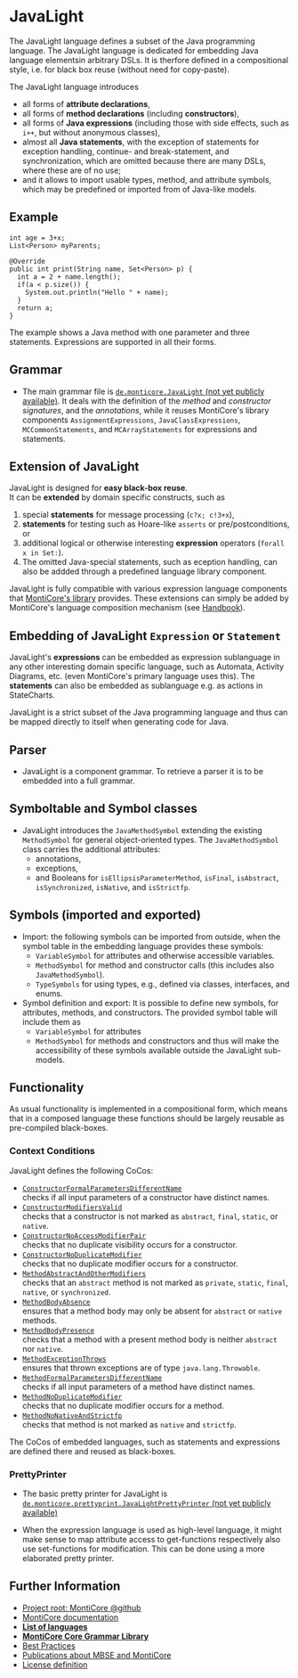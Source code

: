 <!-- (c) https://github.com/MontiCore/monticore -->

<!-- This is a MontiCore stable explanation. -->

# JavaLight
The JavaLight language defines a subset of the Java
programming language. The JavaLight language is dedicated 
for embedding Java language elementsin arbitrary DSLs.
It is therfore defined in a compositional style,
i.e. for black box reuse (without need for copy-paste).

The JavaLight language introduces
* all forms of **attribute declarations**,
* all forms of **method declarations** (including **constructors**),
* all forms of **Java expressions** (including those with side effects, 
  such as `i++`, but without anonymous classes),
* almost all **Java statements**, with the exception of 
  statements for exception handling, continue- and break-statement, and synchronization,
  which are omitted because there are many DSLs, where these are of no use;
* and it allows to import usable types, method, and attribute symbols,
  which may be predefined or imported from of Java-like models.

## Example
```
int age = 3+x; 
List<Person> myParents;

@Override
public int print(String name, Set<Person> p) {
  int a = 2 + name.length();
  if(a < p.size()) {
    System.out.println("Hello " + name);
  }
  return a;
}
```
The example shows a Java method with one parameter and three statements. 
Expressions are supported in all their forms.

## Grammar

- The main grammar file is [`de.monticore.JavaLight` (not yet publicly available)][JavaLight].
  It deals with the definition of the _method_ and _constructor signatures_, 
  and the _annotations_, while it reuses MontiCore's library components 
  `AssignmentExpressions`, `JavaClassExpressions`, `MCCommonStatements`, 
  and `MCArrayStatements` for expressions and statements.

## Extension of JavaLight

JavaLight is designed for **easy black-box reuse**.  
It can be **extended** by domain specific constructs, such as 
   1. special **statements** for message processing (`c?x; c!3+x`), 
   2. **statements** for testing such as Hoare-like `asserts` or pre/postconditions, or
   3. additional logical or otherwise interesting **expression** operators 
      (`forall x in Set:`). 
   4. The omitted Java-special statements, such as eception handling, can also 
      be addded through a predefined language library component. 

JavaLight is fully compatible with various expression language components
that [MontiCore's library](https://github.com/MontiCore/monticore/blob/dev/monticore-grammar/src/main/grammars/de/monticore/Grammars.md) provides. These extensions can 
simply be added by MontiCore's language composition mechanism 
(see [Handbook](https://monticore.de/handbook.pdf)).

## Embedding of JavaLight `Expression` or `Statement`

JavaLight's **expressions** can be embedded as expression sublanguage in any 
other interesting domain specific language, such as Automata, Activity
Diagrams, etc. (even MontiCore's primary language uses this).
The **statements** can also be embedded as sublanguage e.g. as actions in 
StateCharts.
   
JavaLight is a strict subset of the Java programming language and
thus can be mapped directly to itself when generating code for Java.


## Parser
- JavaLight is a component grammar. To retrieve a parser it is to be 
  embedded into a full grammar. 


## Symboltable and Symbol classes
- JavaLight introduces the `JavaMethodSymbol` extending the existing `MethodSymbol`
  for general object-oriented types.
  The `JavaMethodSymbol` class carries the additional attributes:
  - annotations,
  - exceptions,
  - and Booleans for `isEllipsisParameterMethod`, `isFinal`, `isAbstract`, 
    `isSynchronized`, `isNative`, and `isStrictfp`.


## Symbols (imported and exported)
- Import: the following symbols can be imported from outside, when the symbol table 
  in the embedding language provides these symbols:
  - `VariableSymbol` for attributes and otherwise accessible variables.
  - `MethodSymbol` for method and constructor calls (this includes also `JavaMethodSymbol`).
  - `TypeSymbols` for using types, e.g., defined via classes, interfaces, and enums.
- Symbol definition and export: It is possible to define new symbols, for attributes, 
  methods, and constructors. The provided symbol table will include them as
  - `VariableSymbol` for attributes
  - `MethodSymbol` for methods and constructors 
  and thus will make the accessibility of these symbols available outside the JavaLight 
  sub-models.

## Functionality

As usual functionality is implemented in a compositional form, 
which means that in a composed language these functions should be
largely reusable as pre-compiled black-boxes.

### Context Conditions
JavaLight defines the following CoCos:
* [```ConstructorFormalParametersDifferentName```](../../../java/de/monticore/javalight/cocos/ConstructorFormalParametersDifferentName.java)  
checks if all input parameters of a constructor have distinct names.
* [```ConstructorModifiersValid```](../../../java/de/monticore/javalight/cocos/ConstructorModifiersValid.java)  
checks that a constructor is not marked as `abstract`, `final`, `static`, or `native`.
* [```ConstructorNoAccessModifierPair```](../../../java/de/monticore/javalight/cocos/ConstructorNoAccessModifierPair.java)  
checks that no duplicate visibility occurs for a constructor.
* [```ConstructorNoDuplicateModifier```](../../../java/de/monticore/javalight/cocos/ConstructorNoDuplicateModifier.java)  
checks that no duplicate modifier occurs for a constructor.
* [```MethodAbstractAndOtherModifiers```](../../../java/de/monticore/javalight/cocos/MethodAbstractAndOtherModifiers.java)  
checks that an `abstract` method is not marked as `private`, `static`, `final`, `native`, or `synchronized`.
* [```MethodBodyAbsence```](../../../java/de/monticore/javalight/cocos/MethodBodyAbsence.java)  
ensures that a method body may only be absent for `abstract` or `native` methods. 
* [```MethodBodyPresence```](../../../java/de/monticore/javalight/cocos/MethodBodyPresence.java)  
checks that a method with a present method body is neither `abstract` nor `native`. 
* [```MethodExceptionThrows```](../../../java/de/monticore/javalight/cocos/MethodExceptionThrows.java)  
ensures that thrown exceptions are of type `java.lang.Throwable`.
* [```MethodFormalParametersDifferentName```](../../../java/de/monticore/javalight/cocos/MethodFormalParametersDifferentName.java)  
checks if all input parameters of a method have distinct names.
* [```MethodNoDuplicateModifier```](../../../java/de/monticore/javalight/cocos/MethodNoDuplicateModifier.java)  
checks that no duplicate modifier occurs for a method.
* [```MethodNoNativeAndStrictfp```](../../../java/de/monticore/javalight/cocos/MethodNoNativeAndStrictfp.java)  
checks that method is not marked as `native` and `strictfp`.

The CoCos of embedded languages, such as statements and expressions are defined there and reused as black-boxes.


### PrettyPrinter
- The basic pretty printer for JavaLight is [`de.monticore.prettyprint.JavaLightPrettyPrinter` (not yet publicly available)][PrettyPrinter]

- When the expression language is used as high-level language, it might make sense to map attribute
  access to get-functions respectively also use set-functions for modification.
  This can be done using a more elaborated pretty printer.

[JavaLight]: https://git.rwth-aachen.de/monticore/monticore/-/blob/dev/monticore-grammar/src/main/grammars/de/monticore/JavaLight.mc4
[PrettyPrinter]: https://git.rwth-aachen.de/monticore/monticore/-/blob/dev/monticore-grammar/src/main/java/de/monticore/prettyprint/JavaLightPrettyPrinter.java


## Further Information

* [Project root: MontiCore @github](https://github.com/MontiCore/monticore)
* [MontiCore documentation](https://www.monticore.de/)
* [**List of languages**](https://github.com/MontiCore/monticore/blob/dev/docs/Languages.md)
* [**MontiCore Core Grammar Library**](https://github.com/MontiCore/monticore/blob/dev/monticore-grammar/src/main/grammars/de/monticore/Grammars.md)
* [Best Practices](https://github.com/MontiCore/monticore/blob/dev/docs/BestPractices.md)
* [Publications about MBSE and MontiCore](https://www.se-rwth.de/publications/)
* [License definition](https://github.com/MontiCore/monticore/blob/master/00.org/Licenses/LICENSE-MONTICORE-3-LEVEL.md)
